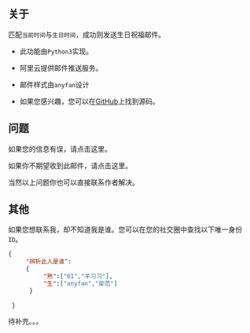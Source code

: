 ## 关于

匹配`当前时间`与`生日时间`，成功则发送生日祝福邮件。

- 此功能由`Python3`实现。

- 阿里云提供邮件推送服务。

- 邮件样式由`anyfan`设计

- 如果您感兴趣，您可以在[GitHub](https://github.com/anyfan/Birthday_Mail)上找到源码。


## 问题

如果您的信息有误，请点击这里。

如果你不期望收到此邮件，请点击这里。

当然以上问题你也可以直接联系作者解决。

## 其他

如果您想联系我，却不知道我是谁。您可以在您的社交圈中查找以下唯一身份`ID`。
```json
{
     "辨析此人是谁":
     {    
          "熟":["01","羊习习"],
          "生":["anyfan","挚范"]
      }
     
 }
```

待补充。。。